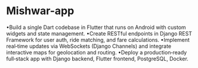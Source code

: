 # Mishwar-app
•Build a single Dart codebase in Flutter that runs on Android with custom widgets and state
 management.
 •Create RESTful endpoints in Django REST Framework for user auth, ride matching, and fare
 calculations.
 •Implement real‑time updates via WebSockets (Django Channels) and integrate interactive maps for
 geolocation and routing.
 •Deploy a production‑ready full‑stack app with Django backend, Flutter frontend, PostgreSQL, Docker.

